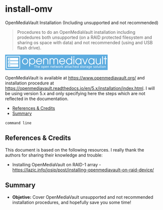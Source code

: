 # install-omv
OpenMediaVault Installation (Including unsupported and not recommended)

> Procedures to do an OpenMediaVault installation including prodedures both unsupported (on a RAID protected filesystem and sharing os space with data) and not recommended (using and USB flash drive).

![](/images/omv_logo.png)

OpenMediaVault is available at  https://www.openmediavault.org/ and installation procedure at https://openmediavault.readthedocs.io/en/5.x/installation/index.html. I will be using version 5.x and only specifying here the steps which are not reflected in the documentation.

* [References & Credits](#references-credits)
* [Summary](#summary)


```shell
command line
```


## References & Credits

This document is based on the following resources. I really thank the authors for sharing their knowledge and trouble:

- Installing OpenMediaVault on RAID-1 array - https://lazic.info/josip/post/installing-openmediavault-on-raid-device/


## Summary

- __**Objetive:**__ Cover OpenMediaVault unsupported and not recommended installation procedures, and hopefully save you some time!
